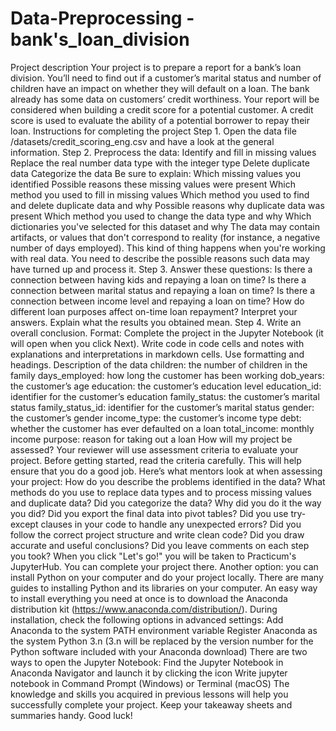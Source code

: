 # Data-Preprocessing - bank's_loan_division
Project description
Your project is to prepare a report for a bank’s loan division. You’ll need to find out if a customer’s marital status and number of children have an impact on whether they will default on a loan. The bank already has some data on customers’ credit worthiness.
Your report will be considered when building a credit score for a potential customer. A credit score is used to evaluate the ability of a potential borrower to repay their loan.
Instructions for completing the project
Step 1. Open the data file /datasets/credit_scoring_eng.csv and have a look at the general information.
Step 2. Preprocess the data:
Identify and fill in missing values
Replace the real number data type with the integer type
Delete duplicate data
Categorize the data
Be sure to explain:
Which missing values you identified
Possible reasons these missing values were present
Which method you used to fill in missing values
Which method you used to find and delete duplicate data and why
Possible reasons why duplicate data was present
Which method you used to change the data type and why
Which dictionaries you've selected for this dataset and why
The data may contain artifacts, or values that don't correspond to reality (for instance, a negative number of days employed). This kind of thing happens when you're working with real data. You need to describe the possible reasons such data may have turned up and process it.
Step 3. Answer these questions:
Is there a connection between having kids and repaying a loan on time?
Is there a connection between marital status and repaying a loan on time?
Is there a connection between income level and repaying a loan on time?
How do different loan purposes affect on-time loan repayment?
Interpret your answers. Explain what the results you obtained mean.
Step 4. Write an overall conclusion.
Format:
Complete the project in the Jupyter Notebook (it will open when you click Next). Write code in code cells and notes with explanations and interpretations in markdown cells. Use formatting and headings.
Description of the data
children: the number of children in the family
days_employed: how long the customer has been working
dob_years: the customer’s age
education: the customer’s education level
education_id: identifier for the customer’s education
family_status: the customer’s marital status
family_status_id: identifier for the customer’s marital status
gender: the customer’s gender
income_type: the customer’s income type
debt: whether the customer has ever defaulted on a loan
total_income: monthly income
purpose: reason for taking out a loan
How will my project be assessed?
Your reviewer will use assessment criteria to evaluate your project. Before getting started, read the criteria carefully. This will help ensure that you do a good job.
Here’s what mentors look at when assessing your project:
How do you describe the problems identified in the data?
What methods do you use to replace data types and to process missing values and duplicate data?
Did you categorize the data? Why did you do it the way you did?
Did you export the final data into pivot tables?
Did you use try-except clauses in your code to handle any unexpected errors?
Did you follow the correct project structure and write clean code?
Did you draw accurate and useful conclusions?
Did you leave comments on each step you took?
When you click "Let's go!" you will be taken to Practicum's JupyterHub. You can complete your project there.
Another option: you can install Python on your computer and do your project locally. There are many guides to installing Python and its libraries on your computer.
An easy way to install everything you need at once is to download the Anaconda distribution kit (https://www.anaconda.com/distribution/). During installation, check the following options in advanced settings:
Add Anaconda to the system PATH environment variable
Register Anaconda as the system Python 3.n (3.n will be replaced by the version number for the Python software included with your Anaconda download)
There are two ways to open the Jupyter Notebook:
Find the Jupyter Notebook in Anaconda Navigator and launch it by clicking the icon
Write jupyter notebook in Command Prompt (Windows) or Terminal (macOS)
The knowledge and skills you acquired in previous lessons will help you successfully complete your project.
Keep your takeaway sheets and summaries handy.
Good luck!
